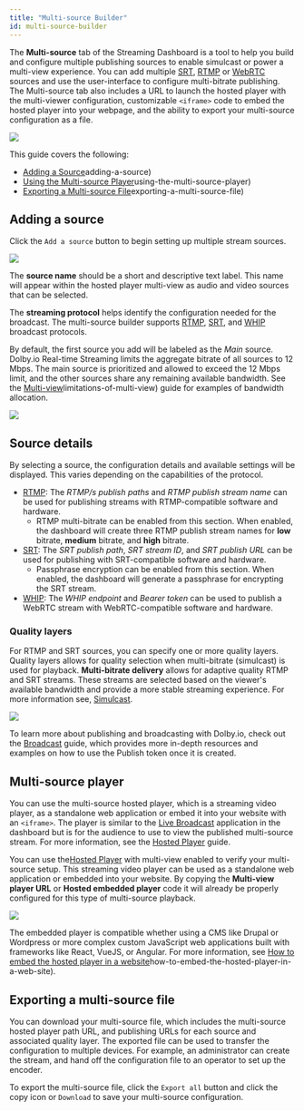 ```yaml
---
title: "Multi-source Builder"
id: multi-source-builder
---
```

The **Multi-source** tab of the Streaming Dashboard is a tool to help you build and configure multiple publishing sources to enable simulcast or power a multi-view experience. You can add multiple [SRT](/millicast/using-srt.md), [RTMP](/millicast/using-rtmp-and-rtmps.md) or [WebRTC](/millicast/webrtc-whip.md) sources and use the user-interface to configure multi-bitrate publishing. The Multi-source tab also includes a URL to launch the hosted player with the multi-viewer configuration, customizable `<iframe>` code to embed the hosted player into your webpage, and the ability to export your multi-source configuration as a file.


![](https://cdn.TODO.io/docs/readme/5d3aab8-builder.png)



This guide covers the following: 

- [Adding a Source](/millicast/multi-source-builder.md)adding-a-source)
- [Using the Multi-source Player](/millicast/multi-source-builder.md)using-the-multi-source-player)
- [Exporting a Multi-source File](/millicast/multi-source-builder.md)exporting-a-multi-source-file)

## Adding a source

Click the `Add a source` button to begin setting up multiple stream sources.


![](https://cdn.TODO.io/docs/readme/2cc7287-add-source.png)



The **source name** should be a short and descriptive text label. This name will appear within the hosted player multi-view as audio and video sources that can be selected. 

The **streaming protocol** helps identify the configuration needed for the broadcast. The multi-source builder supports [RTMP](/millicast/using-rtmp-and-rtmps.md), [SRT](/millicast/using-srt.md), and [WHIP](/millicast/webrtc-whip.md) broadcast protocols.

By default, the first source you add will be labeled as the _Main_ source. Dolby.io Real-time Streaming limits the aggregate bitrate of all sources to 12 Mbps. The main source is prioritized and allowed to exceed the 12 Mbps limit, and the other sources share any remaining available bandwidth. See the [Multi-view](/millicast/multiview.md)limitations-of-multi-view) guide for examples of bandwidth allocation.


![](https://cdn.TODO.io/docs/readme/92c0819-test-sources.png)



## Source details

By selecting a source, the configuration details and available settings will be displayed. This varies depending on the capabilities of the protocol.

- [RTMP](/millicast/using-rtmp-and-rtmps.md): The _RTMP/s publish paths_ and _RTMP publish stream name_ can be used for publishing streams with RTMP-compatible software and hardware.
  - RTMP multi-bitrate can be enabled from this section. When enabled, the dashboard will create three RTMP publish stream names for **low** bitrate, **medium** bitrate, and **high** bitrate.
- [SRT](/millicast/using-srt.md): The _SRT publish path_, _SRT stream ID_, and _SRT publish URL_ can be used for publishing with SRT-compatible software and hardware.
  - Passphrase encryption can be enabled from this section. When enabled, the dashboard will generate a passphrase for encrypting the SRT stream.
- [WHIP](/millicast/webrtc-whip.md): The _WHIP endpoint_ and _Bearer token_ can be used to publish a WebRTC stream with WebRTC-compatible software and hardware.

### Quality layers

For RTMP and SRT sources, you can specify one or more quality layers. Quality layers allows for quality selection when multi-bitrate (simulcast) is used for playback. **Multi-bitrate delivery** allows for adaptive quality RTMP and SRT streams. These streams are selected based on the viewer's available bandwidth and provide a more stable streaming experience. For more information see, [Simulcast](/millicast/using-webrtc-simulcast.md).


![](https://cdn.TODO.io/docs/readme/2740265-rtmp-source.png)



To learn more about publishing and broadcasting with Dolby.io, check out the [Broadcast](/millicast/broadcast/index.md) guide, which provides more in-depth resources and examples on how to use the Publish token once it is created.

## Multi-source player

You can use the multi-source hosted player, which is a streaming video player, as a standalone web application or embed it into your website with an `<iframe>`. The player is similar to the [Live Broadcast](/millicast/how-to-broadcast-in-dashboard.md) application in the dashboard but is for the audience to use to view the published multi-source stream. For more information, see the [Hosted Player](/millicast/hosted-viewer.md) guide.

You can use the[Hosted Player](/millicast/hosted-viewer.md) with multi-view enabled to verify your multi-source setup. This streaming video player can be used as a standalone web application or embedded into your website. By copying the **Multi-view player URL** or **Hosted embedded player** code it will already be properly configured for this type of multi-source playback.


![](https://cdn.TODO.io/docs/readme/38fdf70-multi-source-player.png)



The embedded player is compatible whether using a CMS like Drupal or Wordpress or more complex custom JavaScript web applications built with frameworks like React, VueJS, or Angular. For more information, see [How to embed the hosted player in a website](/millicast/hosted-viewer.md)how-to-embed-the-hosted-player-in-a-web-site).

## Exporting a multi-source file

You can download your multi-source file, which includes the multi-source hosted player path URL, and publishing URLs for each source and associated quality layer. The exported file can be used to transfer the configuration to multiple devices. For example, an administrator can create the stream, and hand off the configuration file to an operator to set up the encoder. 

To export the multi-source file, click the `Export all` button and click the copy icon or `Download` to save your multi-source configuration.
